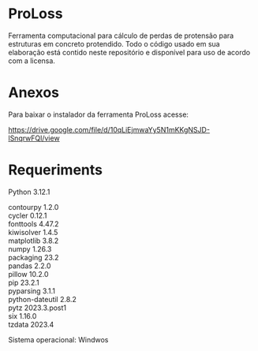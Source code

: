 # ProLoss

Ferramenta computacional para cálculo de perdas de protensão para estruturas em concreto protendido. Todo o código usado em sua elaboração está contido neste repositório e disponível para uso de acordo com a licensa.

# Anexos

Para baixar o instalador da ferramenta ProLoss acesse:

https://drive.google.com/file/d/10qLiEjmwaYy5N1mKKgNSJD-lSnqrwFQl/view

# Requeriments

Python 3.12.1

contourpy       1.2.0  
cycler          0.12.1  
fonttools       4.47.2  
kiwisolver      1.4.5  
matplotlib      3.8.2  
numpy           1.26.3  
packaging       23.2  
pandas          2.2.0  
pillow          10.2.0  
pip             23.2.1  
pyparsing       3.1.1  
python-dateutil 2.8.2  
pytz            2023.3.post1  
six             1.16.0  
tzdata          2023.4

Sistema operacional: Windwos
